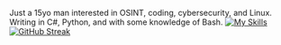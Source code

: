 Just a 15yo man interested in OSINT, coding, cybersecurity, and Linux. Writing in C#, Python, and with some knowledge of Bash.
[![My Skills](https://skillicons.dev/icons?i=c#,py,bash)](https://skillicons.dev)
[![GitHub Streak](https://streak-stats.demolab.com/?user=1gualt&theme=dark)](https://git.io/streak-stats)
